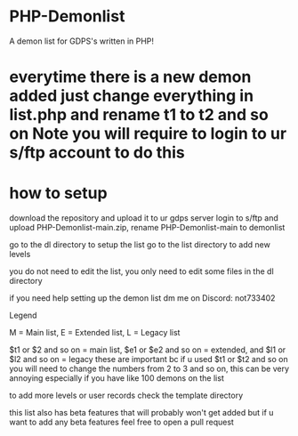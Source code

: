 # PHP-Demonlist
A demon list for GDPS's written in PHP!

# everytime there is a new demon added just change everything in list.php and rename t1 to t2 and so on Note you will require to login to ur s/ftp account to do this

# how to setup 
download the repository and upload it to ur gdps server
login to s/ftp and upload PHP-Demonlist-main.zip, rename PHP-Demonlist-main to demonlist

go to the dl directory to setup the list
go to the list directory to add new levels

you do not need to edit the list, you only need to edit some files in the dl directory 

if you need help setting up the demon list dm me on Discord: not733402 

Legend

M = Main list, E = Extended list, L = Legacy list

$t1 or $2 and so on = main list, $e1 or $e2  and so on = extended, and $l1 or $l2 and so on = legacy these are important bc if u used $t1 or $t2 and so on you will need to change the numbers from 2 to 3 and so on, this can be very annoying especially if you have like 100 demons on the list

to add more levels or user records check the template directory 

this list also has beta features that will probably won't get added but if u want to add any beta features feel free to open a pull request
